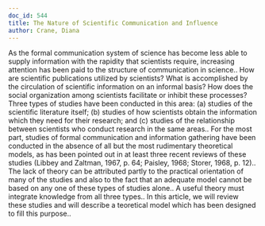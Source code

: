 ```yaml
---
doc_id: 544
title: The Nature of Scientific Communication and Influence
author: Crane, Diana
---
```


As the formal communication system of science has become less able to
supply information with the rapidity that scientists require, increasing
attention has been paid to the structure of communication in science.. How are
scientific publications utilized by scientists? What is accomplished by the
circulation of scientific information on an informal basis? How does the social
organization among scientists facilitate or inhibit these processes?
   Three types of studies have been conducted in this area: (a) studies of the
scientific literature itself; (b) studies of how scientists obtain the 
information which they need for their research; and (c) studies of the
relationship between scientists who conduct research in the same areas.. For the
most part, studies of formal communication and information gathering have been
conducted in the absence of all but the most rudimentary theoretical models, as
has been pointed out in at least three recent reviews of these studies (Libbey
and Zaltman, 1967, p. 64; Paisley, 1968; Storer, 1968, p. 12).. The lack of
theory can be attributed partly to the practical orientation of many of the 
studies and also to the fact that an adequate model cannot be based on any one
of these types of studies alone.. A useful theory must integrate knowledge from
all three types.. In this article, we will review these studies and will 
describe a teoretical model which has been designed to fill this purpose..